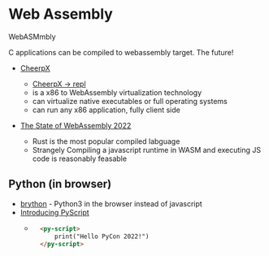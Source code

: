 Web Assembly
============

WebASMmbly

C applications can be compiled to webassembly target.
The future!

* [CheerpX](https://leaningtech.com/pages/cheerpx.html)
    * [CheerpX -> repl](https://repl.leaningtech.com/)
    * is a x86 to WebAssembly virtualization technology
    * can virtualize native executables or full operating systems
    * can run any x86 application, fully client side

* [The State of WebAssembly 2022](https://blog.scottlogic.com/2022/06/20/state-of-wasm-2022.html)
    * Rust is the most popular compiled labguage
    * Strangely Compiling a javascript runtime in WASM and executing JS code is reasonably feasable

Python (in browser)
------
* [brython](https://brython.info/) - Python3 in the browser instead of javascript
* [Introducing PyScript](https://lwn.net/SubscriberLink/898452/357b195db1ecce28/)
    * ```html
        <py-script>
            print("Hello PyCon 2022!")
        </py-script>
        ```